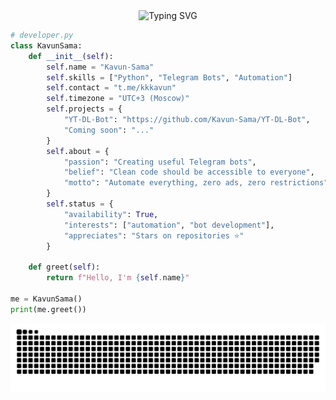 <div align="center">
  <img src="https://readme-typing-svg.herokuapp.com?font=Fira+Code&pause=1000&color=FFFFFF&center=true&vCenter=true&width=435&lines=Python+Developer;Telegram+Bot+Creator;Automation+Enthusiast" alt="Typing SVG" />
</div>

```python
# developer.py
class KavunSama:
    def __init__(self):
        self.name = "Kavun-Sama"
        self.skills = ["Python", "Telegram Bots", "Automation"]
        self.contact = "t.me/kkkavun"
        self.timezone = "UTC+3 (Moscow)"
        self.projects = {
            "YT-DL-Bot": "https://github.com/Kavun-Sama/YT-DL-Bot",
            "Coming soon": "..."
        }
        self.about = {
            "passion": "Creating useful Telegram bots",
            "belief": "Clean code should be accessible to everyone",
            "motto": "Automate everything, zero ads, zero restrictions",
        }
        self.status = {
            "availability": True,
            "interests": ["automation", "bot development"],
            "appreciates": "Stars on repositories ⭐"
        }
        
    def greet(self):
        return f"Hello, I'm {self.name}"
        
me = KavunSama()
print(me.greet())
```

<div align="center">
  <img src="https://raw.githubusercontent.com/platane/platane/output/github-contribution-grid-snake-dark.svg" alt="Snake animation" />
</div>
